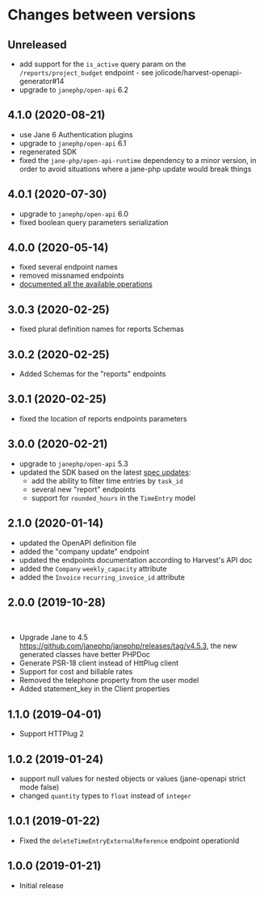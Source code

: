 # Changes between versions

## Unreleased

 * add support for the `is_active` query param on the `/reports/project_budget` endpoint - see jolicode/harvest-openapi-generator#14
 * upgrade to `janephp/open-api` 6.2

## 4.1.0 (2020-08-21)

 * use Jane 6 Authentication plugins
 * upgrade to `janephp/open-api` 6.1
 * regenerated SDK
 * fixed the `jane-php/open-api-runtime` dependency to a minor version, in order to avoid situations where a jane-php update would break things

## 4.0.1 (2020-07-30)

 * upgrade to `janephp/open-api` 6.0
 * fixed boolean query parameters serialization

## 4.0.0 (2020-05-14)

 * fixed several endpoint names
 * removed missnamed endpoints
 * [documented all the available operations](doc/index.md)

## 3.0.3 (2020-02-25)

 * fixed plural definition names for reports Schemas

## 3.0.2 (2020-02-25)

 * Added Schemas for the "reports" endpoints

## 3.0.1 (2020-02-25)

 * fixed the location of reports endpoints parameters

## 3.0.0 (2020-02-21)

 * upgrade to `janephp/open-api` 5.3
 * updated the SDK based on the latest [spec updates](https://github.com/jolicode/harvest-openapi-generator/pull/9):
   * add the ability to filter time entries by `task_id`
   * several new "report" endpoints
   * support for `rounded_hours` in the `TimeEntry` model

## 2.1.0 (2020-01-14)

 * updated the OpenAPI definition file
 * added the "company update" endpoint
 * updated the endpoints documentation according to Harvest's API doc
 * added the `Company` `weekly_capacity` attribute
 * added the `Invoice` `recurring_invoice_id` attribute

## 2.0.0 (2019-10-28)
​
* Upgrade Jane to 4.5 https://github.com/janephp/janephp/releases/tag/v4.5.3, the new generated classes have better PHPDoc​
* Generate PSR-18 client instead of HttPlug client
* Support for cost and billable rates
* Removed the telephone property from the user model
* Added statement_key in the Client properties

## 1.1.0 (2019-04-01)

* Support HTTPlug 2

## 1.0.2 (2019-01-24)

* support null values for nested objects or values (jane-openapi strict mode false)
* changed `quantity` types to `float` instead of `integer`

## 1.0.1 (2019-01-22)

* Fixed the `deleteTimeEntryExternalReference` endpoint operationId

## 1.0.0 (2019-01-21)

* Initial release
